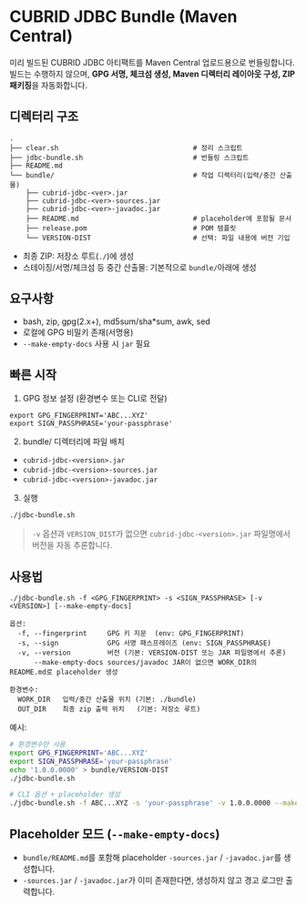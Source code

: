 # CUBRID JDBC Bundle (Maven Central)
미리 빌드된 CUBRID JDBC 아티팩트를 Maven Central 업로드용으로 번들링합니다.
빌드는 수행하지 않으며, **GPG 서명, 체크섬 생성, Maven 디렉터리 레이아웃 구성, ZIP 패키징**을 자동화합니다.

## 디렉터리 구조
```text
.
├── clear.sh                                 # 정리 스크립트
├── jdbc-bundle.sh                           # 번들링 스크립트
├── README.md
└── bundle/                                  # 작업 디렉터리(입력/중간 산출물)
    ├── cubrid-jdbc-<ver>.jar
    ├── cubrid-jdbc-<ver>-sources.jar
    ├── cubrid-jdbc-<ver>-javadoc.jar
    ├── README.md                            # placeholder에 포함될 문서
    ├── release.pom                          # POM 템플릿
    └── VERSION-DIST                         # 선택: 파일 내용에 버전 기입
```
- 최종 ZIP: 저장소 루트(`./`)에 생성
- 스테이징/서명/체크섬 등 중간 산출물: 기본적으로 `bundle/`아래에 생성

## 요구사항
- bash, zip, gpg(2.x+), md5sum/sha*sum, awk, sed
- 로컬에 GPG 비밀키 존재(서명용)
- `--make-empty-docs` 사용 시 `jar` 필요

## 빠른 시작

1) GPG 정보 설정 (환경변수 또는 CLI로 전달)
```
export GPG_FINGERPRINT='ABC...XYZ'
export SIGN_PASSPHRASE='your-passphrase'
```

2) bundle/ 디렉터리에 파일 배치
- `cubrid-jdbc-<version>.jar`
- `cubrid-jdbc-<version>-sources.jar`
- `cubrid-jdbc-<version>-javadoc.jar`

3) 실행
```bash
./jdbc-bundle.sh
```
> `-v` 옵션과 `VERSION_DIST`가 없으면 `cubrid-jdbc-<version>.jar` 파일명에서 버전을 자동 추론합니다.

## 사용법
```text
./jdbc-bundle.sh -f <GPG_FINGERPRINT> -s <SIGN_PASSPHRASE> [-v <VERSION>] [--make-empty-docs]

옵션:
  -f, --fingerprint     GPG 키 지문  (env: GPG_FINGERPRINT)
  -s, --sign            GPG 서명 패스프레이즈 (env: SIGN_PASSPHRASE)
  -v, --version         버전 (기본: VERSION-DIST 또는 JAR 파일명에서 추론)
      --make-empty-docs sources/javadoc JAR이 없으면 WORK_DIR의 README.md로 placeholder 생성

환경변수:
  WORK_DIR   입력/중간 산출물 위치 (기본: ./bundle)
  OUT_DIR    최종 zip 출력 위치   (기본: 저장소 루트)
```
예시:
```bash
# 환경변수만 사용
export GPG_FINGERPRINT='ABC...XYZ'
export SIGN_PASSPHRASE='your-passphrase'
echo '1.0.0.0000' > bundle/VERSION-DIST
./jdbc-bundle.sh

# CLI 옵션 + placeholder 생성
./jdbc-bundle.sh -f ABC...XYZ -s 'your-passphrase' -v 1.0.0.0000 --make-empty-docs
```

## Placeholder 모드 (`--make-empty-docs`)
- `bundle/README.md`를 포함해 placeholder `-sources.jar` / `-javadoc.jar`를 생성합니다.
- `-sources.jar` / `-javadoc.jar`가 이미 존재한다면, 생성하지 않고 경고 로그만 출력합니다.
